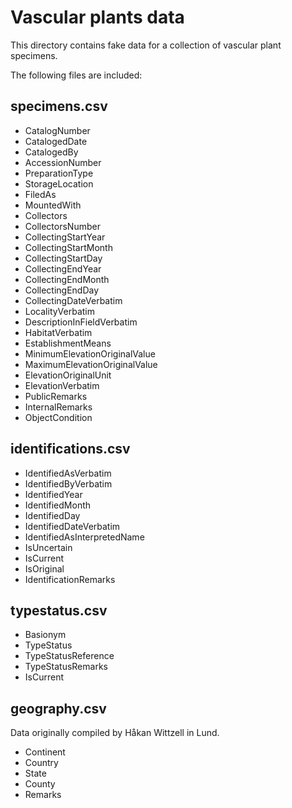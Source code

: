 Vascular plants data
====================

This directory contains fake data for a collection of vascular plant specimens.

The following files are included:

specimens.csv
-------------

* CatalogNumber
* CatalogedDate
* CatalogedBy
* AccessionNumber
* PreparationType
* StorageLocation
* FiledAs
* MountedWith
* Collectors
* CollectorsNumber
* CollectingStartYear
* CollectingStartMonth
* CollectingStartDay
* CollectingEndYear
* CollectingEndMonth
* CollectingEndDay
* CollectingDateVerbatim
* LocalityVerbatim
* DescriptionInFieldVerbatim
* HabitatVerbatim
* EstablishmentMeans
* MinimumElevationOriginalValue
* MaximumElevationOriginalValue
* ElevationOriginalUnit
* ElevationVerbatim
* PublicRemarks
* InternalRemarks
* ObjectCondition


identifications.csv
------------------

* IdentifiedAsVerbatim
* IdentifiedByVerbatim
* IdentifiedYear
* IdentifiedMonth
* IdentifiedDay
* IdentifiedDateVerbatim
* IdentifiedAsInterpretedName
* IsUncertain
* IsCurrent
* IsOriginal
* IdentificationRemarks


typestatus.csv
--------------

* Basionym
* TypeStatus
* TypeStatusReference
* TypeStatusRemarks
* IsCurrent


geography.csv
-------------

Data originally compiled by Håkan Wittzell in Lund.

* Continent
* Country
* State
* County
* Remarks

